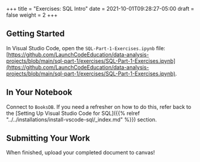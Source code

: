 +++
title = "Exercises: SQL Intro"
date = 2021-10-01T09:28:27-05:00
draft = false
weight = 2
+++

## Getting Started

In Visual Studio Code, open the `SQL-Part-1-Exercises.ipynb` file: [https://github.com/LaunchCodeEducation/data-analysis-projects/blob/main/sql-part-1/exercises/SQL-Part-1-Exercises.ipynb](https://github.com/LaunchCodeEducation/data-analysis-projects/blob/main/sql-part-1/exercises/SQL-Part-1-Exercises.ipynb).

## In Your Notebook

Connect to `BooksDB`.  If you need a refresher on how to do this, refer back to the [Setting Up Visual Studio Code for SQL]({{% relref "../../installations/install-vscode-sql/_index.md" %}}) section.

## Submitting Your Work

When finished, upload your completed document to canvas! 
